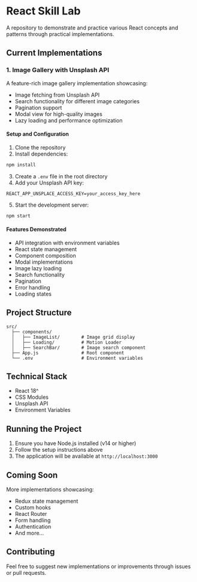 # React Skill Lab

A repository to demonstrate and practice various React concepts and patterns through practical implementations.

## Current Implementations

### 1. Image Gallery with Unsplash API
A feature-rich image gallery implementation showcasing:
- Image fetching from Unsplash API
- Search functionality for different image categories
- Pagination support
- Modal view for high-quality images
- Lazy loading and performance optimization

#### Setup and Configuration
1. Clone the repository
2. Install dependencies:
```bash
npm install
```
3. Create a `.env` file in the root directory
4. Add your Unsplash API key:
```
REACT_APP_UNSPLACE_ACCESS_KEY=your_access_key_here
```
5. Start the development server:
```bash
npm start
```

#### Features Demonstrated
- API integration with environment variables
- React state management
- Component composition
- Modal implementations
- Image lazy loading
- Search functionality
- Pagination
- Error handling
- Loading states

## Project Structure
```
src/
  ├── components/
  │   ├── ImageList/        # Image grid display
  │   ├── Loading/          # Motion Loader
  │   ├── SearchBar/        # Image search component
  ├── App.js                # Root component
  └── .env                  # Environment variables
```

## Technical Stack
- React 18^
- CSS Modules
- Unsplash API
- Environment Variables

## Running the Project
1. Ensure you have Node.js installed (v14 or higher)
2. Follow the setup instructions above
3. The application will be available at `http://localhost:3000`

## Coming Soon
More implementations showcasing:
- Redux state management
- Custom hooks
- React Router
- Form handling
- Authentication
- And more...

## Contributing
Feel free to suggest new implementations or improvements through issues or pull requests.
